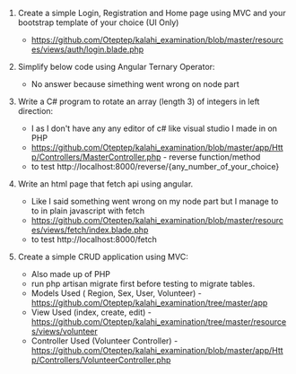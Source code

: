 1. Create a simple Login, Registration and Home page using MVC and your bootstrap template of your choice (UI Only) 
    - https://github.com/Oteptep/kalahi_examination/blob/master/resources/views/auth/login.blade.php

2. Simplify below code using Angular Ternary Operator: 
    - No answer because simething went wrong on node part

3. Write a C# program to rotate an array (length 3) of integers in left direction:
    - I as I don't have any any editor of c# like visual studio I made in on PHP
    - https://github.com/Oteptep/kalahi_examination/blob/master/app/Http/Controllers/MasterController.php - reverse function/method
    - to test http://localhost:8000/reverse/{any_number_of_your_choice}
4. Write an html page that fetch api using angular.
    - Like I said something went wrong on my node part but I manage to to in plain javascript with fetch 
    - https://github.com/Oteptep/kalahi_examination/blob/master/resources/views/fetch/index.blade.php
    - to test http://localhost:8000/fetch
5. Create a simple CRUD application using MVC:
    - Also made up of PHP
    - run php artisan migrate first before testing to migrate tables.
    - Models Used ( Region, Sex, User, Volunteer) - https://github.com/Oteptep/kalahi_examination/tree/master/app
    - View Used (index, create, edit) - https://github.com/Oteptep/kalahi_examination/tree/master/resources/views/volunteer
    - Controller Used (Volunteer Controller) - https://github.com/Oteptep/kalahi_examination/blob/master/app/Http/Controllers/VolunteerController.php
